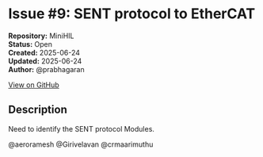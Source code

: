 # Issue #9: SENT protocol to EtherCAT

**Repository:** MiniHIL  
**Status:** Open  
**Created:** 2025-06-24  
**Updated:** 2025-06-24  
**Author:** @prabhagaran  

[View on GitHub](https://github.com/Simtestlab/MiniHIL/issues/9)

## Description

Need to identify the SENT protocol Modules.






@aeroramesh @Girivelavan @crmaarimuthu 